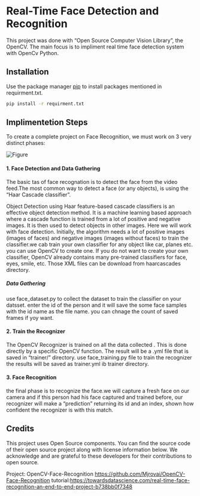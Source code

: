 # Real-Time Face Detection and Recognition

This project was done with “Open Source Computer Vision Library”, the OpenCV. The main focus is to impliment real time face detection system with OpenCv Python.

## Installation

Use the package manager [pip](https://pip.pypa.io/en/stable/) to install packages mentioned in requirment.txt.

```bash
pip install -r requirment.txt
```

## Implimentetion Steps

To create a complete project on Face Recognition, we must work on 3 very distinct phases:

![Figure](figures/network.png)

#### 1. Face Detection and Data Gathering
The basic tas of face recognation is to detect the face from the video feed.The most common way to detect a face (or any objects), is using the “Haar Cascade classifier”.

Object Detection using Haar feature-based cascade classifiers is an effective object detection method. It is a machine learning based approach where a cascade function is trained from a lot of positive and negative images. It is then used to detect objects in other images.
Here we will work with face detection. Initially, the algorithm needs a lot of positive images (images of faces) and negative images (images without faces) to train the classifier.we cab  train your own classifier for any object like car, planes etc. you can use OpenCV to create one. 
If you do not want to create your own classifier, OpenCV already contains many pre-trained classifiers for face, eyes, smile, etc. Those XML files can be download from haarcascades directory.
##### Data Gathering
use face_dataset.py to collect the dataset to train the classifier on your datsset. enter the id of the person and it will save the some face samples with the id name as the file name. you can chnage the count of saved frames if yoy want.

#### 2. Train the Recognizer
The OpenCV Recognizer is trained on all the data collected . This is done directly by a specific OpenCV function. The result will be a .yml file that is saved in  “trainer/” directory.
use face_training.py file to train the recognizer the results will be saved as trainer.yml ib trainer directory.
#### 3. Face Recognition
the final phase  is to recognize the face.we will capture a fresh face on our camera and if this person had his face captured and trained before, our recognizer will make a “prediction” returning its id and an index, shown how confident the recognizer is with this match.




## Credits
This project uses Open Source components. You can find the source code of their open source project along with license information below. We acknowledge and are grateful to these developers for their contributions to open source.

Project: OpenCV-Face-Recognition https://github.com/Mjrovai/OpenCV-Face-Recognition
tutorial:https://towardsdatascience.com/real-time-face-recognition-an-end-to-end-project-b738bb0f7348


